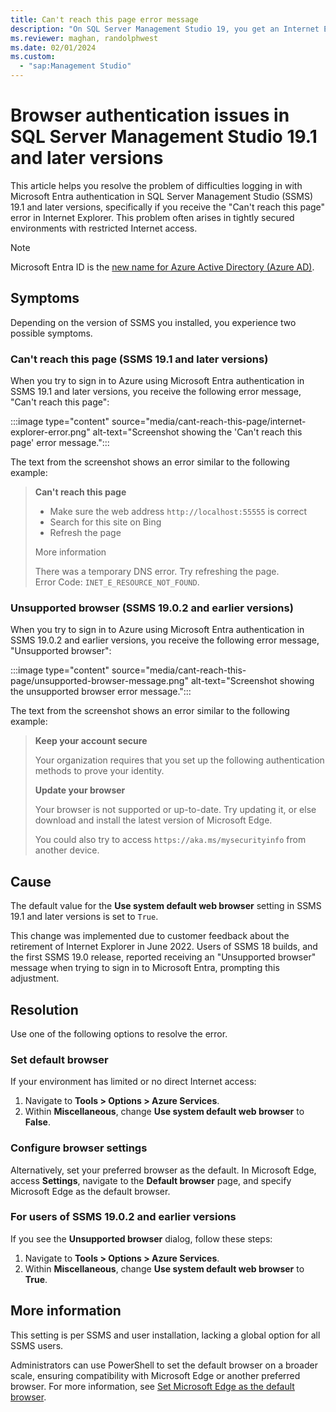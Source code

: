 ```yaml
---
title: Can't reach this page error message
description: "On SQL Server Management Studio 19, you get an Internet Explorer message 'Can't reach this page' when trying to sign in using Microsoft Entra authentication."
ms.reviewer: maghan, randolphwest
ms.date: 02/01/2024
ms.custom:
  - "sap:Management Studio"
---
```


# Browser authentication issues in SQL Server Management Studio 19.1 and later versions

This article helps you resolve the problem of difficulties logging in with Microsoft Entra authentication in SQL Server Management Studio (SSMS) 19.1 and later versions, specifically if you receive the "Can't reach this page" error in Internet Explorer. This problem often arises in tightly secured environments with restricted Internet access.

> [!NOTE]
> Microsoft Entra ID is the [new name for Azure Active Directory (Azure AD)](/entra/fundamentals/new-name).

## Symptoms

Depending on the version of SSMS you installed, you experience two possible symptoms.

### Can't reach this page (SSMS 19.1 and later versions)

When you try to sign in to Azure using Microsoft Entra authentication in SSMS 19.1 and later versions, you receive the following error message, "Can't reach this page":

:::image type="content" source="media/cant-reach-this-page/internet-explorer-error.png" alt-text="Screenshot showing the 'Can't reach this page' error message.":::

The text from the screenshot shows an error similar to the following example:

> **Can't reach this page**
>
> - Make sure the web address `http://localhost:55555` is correct
> - Search for this site on Bing
> - Refresh the page
>
> More information
>
> There was a temporary DNS error. Try refreshing the page.  
> Error Code: `INET_E_RESOURCE_NOT_FOUND`.

### Unsupported browser (SSMS 19.0.2 and earlier versions)

When you try to sign in to Azure using Microsoft Entra authentication in SSMS 19.0.2 and earlier versions, you receive the following error message, "Unsupported browser":

:::image type="content" source="media/cant-reach-this-page/unsupported-browser-message.png" alt-text="Screenshot showing the unsupported browser error message.":::

The text from the screenshot shows an error similar to the following example:

> **Keep your account secure**
>
> Your organization requires that you set up the following authentication methods to prove your identity.
>
> **Update your browser**
>
> Your browser is not supported or up-to-date. Try updating it, or else download and install the latest version of Microsoft Edge.
>
> You could also try to access `https://aka.ms/mysecurityinfo` from another device.

## Cause

The default value for the **Use system default web browser** setting in SSMS 19.1 and later versions is set to `True`.

This change was implemented due to customer feedback about the retirement of Internet Explorer in June 2022. Users of SSMS 18 builds, and the first SSMS 19.0 release, reported receiving an "Unsupported browser" message when trying to sign in to Microsoft Entra, prompting this adjustment.

## Resolution

Use one of the following options to resolve the error.

### Set default browser

If your environment has limited or no direct Internet access:

1. Navigate to **Tools > Options > Azure Services**.
1. Within **Miscellaneous**, change **Use system default web browser** to **False**.

### Configure browser settings

Alternatively, set your preferred browser as the default. In Microsoft Edge, access **Settings**, navigate to the **Default browser** page, and specify Microsoft Edge as the default browser.

### For users of SSMS 19.0.2 and earlier versions

If you see the **Unsupported browser** dialog, follow these steps:

1. Navigate to **Tools > Options > Azure Services**.
1. Within **Miscellaneous**, change **Use system default web browser** to **True**.

## More information

This setting is per SSMS and user installation, lacking a global option for all SSMS users.

Administrators can use PowerShell to set the default browser on a broader scale, ensuring compatibility with Microsoft Edge or another preferred browser. For more information, see [Set Microsoft Edge as the default browser](/deployedge/edge-default-browser).

